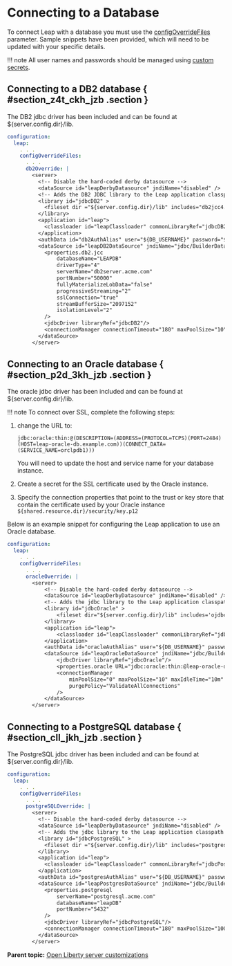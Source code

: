 # Connecting to a Database
To connect Leap with a database you must use the [configOverrideFiles](helm_open_liberty_custom.md) parameter. Sample snippets have been provided, which will need to be updated with your specific details.

!!! note
    All user names and passwords should be managed using [custom secrets](helm_admin_customsecret.md#helm_admin_customsecret).

## Connecting to a DB2 database { #section_z4t_ckh_jzb .section }

The DB2 jdbc driver has been included and can be found at $\{server.config.dir\}/lib.

```yaml
configuration: 
  leap:
    . . . 
    configOverrideFiles: 
      . . .
      db2Override: |  
        <server> 
          <!-- Disable the hard-coded derby datasource -->
          <dataSource id="leapDerbyDatasource" jndiName="disabled" />
          <!-- Adds the DB2 JDBC library to the Leap application classpath -->
          <library id="jdbcDB2" > 
            <fileset dir ="${server.config.dir}/lib" includes="db2jcc4.jar" /> 
          </library> 
          <application id="leap">
            <classloader id="leapClassloader" commonLibraryRef="jdbcDB2"/>
          </application>          
          <authData id="db2AuthAlias" user="${DB_USERNAME}" password="${DB_PASSWORD}" /> 
          <dataSource id="leapDB2DataSource" jndiName="jdbc/BuilderDataSource" statementCacheSize="30" containerAuthDataRef="db2AuthAlias"> 
            <properties.db2.jcc  
                databaseName="LEAPDB"  
                driverType="4" 
                serverName="db2server.acme.com"  
                portNumber="50000" 
                fullyMaterializeLobData="false"  
                progressiveStreaming="2" 
                sslConnection="true" 
                streamBufferSize="2097152"
                isolationLevel="2"
            /> 
            <jdbcDriver libraryRef="jdbcDB2"/> 
            <connectionManager connectionTimeout="180" maxPoolSize="10" minPoolSize="1" reapTime="180" maxIdleTime="1800" agedTimeout="7200" purgePolicy="EntirePool"/> 
          </dataSource> 
        </server>
```

## Connecting to an Oracle database { #section_p2d_3kh_jzb .section }

The oracle jdbc driver has been included and can be found at $\{server.config.dir\}/lib.

!!! note
    To connect over SSL, complete the following steps:

1.  change the URL to:

    ```
    jdbc:oracle:thin:@(DESCRIPTION=(ADDRESS=(PROTOCOL=TCPS)(PORT=2484)(HOST=leap-oracle-db.example.com))(CONNECT_DATA=(SERVICE_NAME=orclpdb1)))
    ```

    You will need to update the host and service name for your database instance.

2.  Create a secret for the SSL certificate used by the Oracle instance.
3.  Specify the connection properties that point to the trust or key store that contain the certificate used by your Oracle instance `${shared.resource.dir}/security/key.p12`

Below is an example snippet for configuring the Leap application to use an Oracle database.

```yaml
configuration: 
  leap:
    . . . 
    configOverrideFiles: 
      . . .
      oracleOverride: | 
        <server> 
            <!-- Disable the hard-coded derby datasource -->
            <dataSource id="leapDerbyDatasource" jndiName="disabled" />
            <!-- Adds the jdbc library to the Leap application classpath -->
            <library id="jdbcOracle" >
                <fileset dir="${server.config.dir}/lib" includes='ojdbc8.jar' />
            </library>
            <application id="leap">
                <classloader id="leapClassloader" commonLibraryRef="jdbcOracle"/>
            </application>            
            <authData id="oracleAuthAlias" user="${DB_USERNAME}" password="${DB_PASSWORD}" /> 
            <dataSource id="leapOracleDataSource" jndiName="jdbc/BuilderDataSource" containerAuthDataRef="oracleAuthAlias"> 
                <jdbcDriver libraryRef="jdbcOracle"/> 
                <properties.oracle URL="jdbc:oracle:thin:@leap-oracle-db.example.com:1521/orclpdb1"/> 
                <connectionManager  
                    minPoolSize="0" maxPoolSize="10" maxIdleTime="10m" 
                    purgePolicy="ValidateAllConnections" 
                /> 
            </dataSource> 
        </server>
```

## Connecting to a PostgreSQL database { #section_cll_jkh_jzb .section }

The PostgreSQL jdbc driver has been included and can be found at $\{server.config.dir\}/lib.

```yaml
configuration: 
  leap:
    . . . 
    configOverrideFiles: 
      . . .
      postgreSQLOverride: |  
        <server> 
          <!-- Disable the hard-coded derby datasource -->
          <dataSource id="leapDerbyDatasource" jndiName="disabled" />
          <!-- Adds the jdbc library to the Leap application classpath -->        
          <library id="jdbcPostgreSQL" > 
            <fileset dir ="${server.config.dir}/lib" includes="postgresql.jar" /> 
          </library> 
          <application id="leap">
            <classloader id="leapClassloader" commonLibraryRef="jdbcPostgreSQL"/>
          </application>        
          <authData id="postgresAuthAlias" user="${DB_USERNAME}" password="${DB_PASSWORD}" />  
          <dataSource id="leapPostgresDataSource" jndiName="jdbc/BuilderDataSource" containerAuthDataRef="postgresAuthAlias"> 
            <properties.postgresql  
                serverName="postgresql.acme.com"  
                databaseName="leapDB"
                portNumber="5432"
            />
            <jdbcDriver libraryRef="jdbcPostgreSQL"/> 
            <connectionManager connectionTimeout="180" maxPoolSize="100" minPoolSize="1" numConnectionsPerThreadLocal="1" /> 
          </dataSource> 
        </server>
```

**Parent topic:** [Open Liberty server customizations](helm_open_liberty_custom.md)